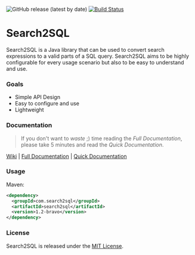 
![GitHub release (latest by date)](https://img.shields.io/github/v/release/fuggerjaki61/search2sql) [![Build Status](https://travis-ci.com/fuggerjaki61/Search2SQL.svg?branch=master)](https://travis-ci.com/fuggerjaki61/Search2SQL)

# Search2SQL

Search2SQL is a Java library that can be used to convert search expressions to a valid parts of a SQL query. Search2SQL aims to be highly configurable for every usage scenario but also to be easy to understand and use. 

### Goals
 - Simple API Design
 - Easy to configure and use
 - Lightweight 

### Documentation

 > If you don't want to *waste* ;) time reading the *Full Documentation*, please take 5 minutes and read the *Quick Documentation*.

[Wiki](https://github.com/fuggerjaki61/Search2SQL/wiki) | [Full Documentation](https://github.com/fuggerjaki61/Search2SQL/wiki/Full-Documentation) | [Quick Documentation](https://github.com/fuggerjaki61/Search2SQL/wiki/Quick-Documentation)

### Usage
Maven:
```xml
<dependency>
  <groupId>com.search2sql</groupId>
  <artifactId>search2sql</artifactId>
  <version>1.2-bravo</version>
</dependency>
```

### License

Search2SQL is released under the [MIT License](LICENSE).
